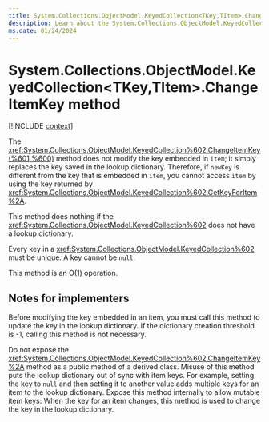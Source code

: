 ```yaml
---
title: System.Collections.ObjectModel.KeyedCollection<TKey,TItem>.ChangeItemKey method
description: Learn about the System.Collections.ObjectModel.KeyedCollection<TKey,TItem>.ChangeItemKey method.
ms.date: 01/24/2024
---
```

# System.Collections.ObjectModel.KeyedCollection<TKey,TItem>.ChangeItemKey method

[!INCLUDE [context](includes/context.md)]

The <xref:System.Collections.ObjectModel.KeyedCollection%602.ChangeItemKey(%601,%600)> method does not modify the key embedded in `item`; it simply replaces the key saved in the lookup dictionary. Therefore, if `newKey` is different from the key that is embedded in `item`, you cannot access `item` by using the key returned by <xref:System.Collections.ObjectModel.KeyedCollection%602.GetKeyForItem%2A>.

This method does nothing if the <xref:System.Collections.ObjectModel.KeyedCollection%602> does not have a lookup dictionary.

Every key in a <xref:System.Collections.ObjectModel.KeyedCollection%602> must be unique. A key cannot be `null`.

This method is an O(1) operation.

## Notes for implementers

Before modifying the key embedded in an item, you must call this method to update the key in the lookup dictionary. If the dictionary creation threshold is -1, calling this method is not necessary.

Do not expose the <xref:System.Collections.ObjectModel.KeyedCollection%602.ChangeItemKey%2A> method as a public method of a derived class. Misuse of this method puts the lookup dictionary out of sync with item keys. For example, setting the key to `null` and then setting it to another value adds multiple keys for an item to the lookup dictionary. Expose this method internally to allow mutable item keys: When the key for an item changes, this method is used to change the key in the lookup dictionary.
